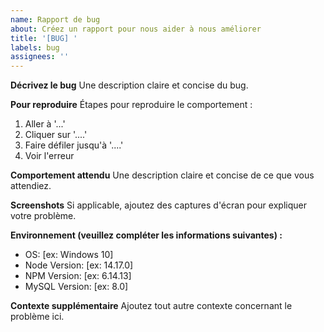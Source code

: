 ```yaml
---
name: Rapport de bug
about: Créez un rapport pour nous aider à nous améliorer
title: '[BUG] '
labels: bug
assignees: ''
---
```


**Décrivez le bug**
Une description claire et concise du bug.

**Pour reproduire**
Étapes pour reproduire le comportement :
1. Aller à '...'
2. Cliquer sur '....'
3. Faire défiler jusqu'à '....'
4. Voir l'erreur

**Comportement attendu**
Une description claire et concise de ce que vous attendiez.

**Screenshots**
Si applicable, ajoutez des captures d'écran pour expliquer votre problème.

**Environnement (veuillez compléter les informations suivantes) :**
 - OS: [ex: Windows 10]
 - Node Version: [ex: 14.17.0]
 - NPM Version: [ex: 6.14.13]
 - MySQL Version: [ex: 8.0]

**Contexte supplémentaire**
Ajoutez tout autre contexte concernant le problème ici.
